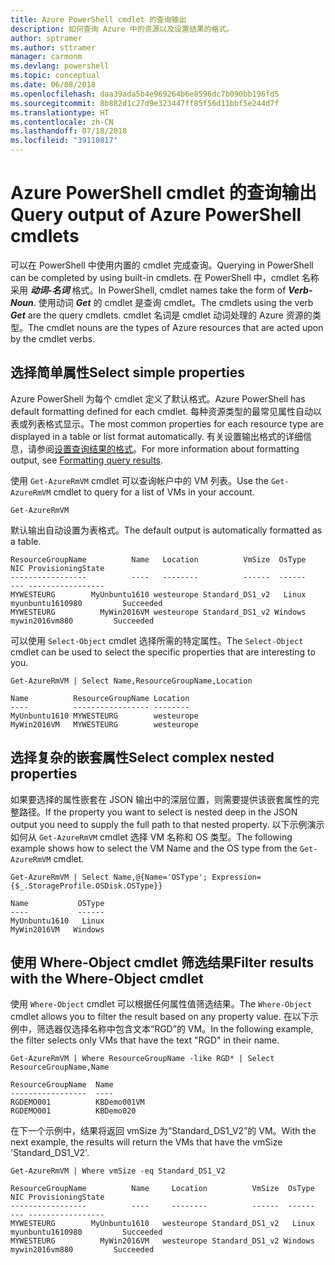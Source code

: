 ```yaml
---
title: Azure PowerShell cmdlet 的查询输出
description: 如何查询 Azure 中的资源以及设置结果的格式。
author: sptramer
ms.author: sttramer
manager: carmonm
ms.devlang: powershell
ms.topic: conceptual
ms.date: 06/08/2018
ms.openlocfilehash: daa39ada5b4e969264b6e8596dc7b090bb196fd5
ms.sourcegitcommit: 8b882d1c27d9e323447ff85f56d11bbf5e244d7f
ms.translationtype: HT
ms.contentlocale: zh-CN
ms.lasthandoff: 07/18/2018
ms.locfileid: "39110817"
---
```

# <a name="query-output-of-azure-powershell-cmdlets"></a><span data-ttu-id="31b1c-103">Azure PowerShell cmdlet 的查询输出</span><span class="sxs-lookup"><span data-stu-id="31b1c-103">Query output of Azure PowerShell cmdlets</span></span>

<span data-ttu-id="31b1c-104">可以在 PowerShell 中使用内置的 cmdlet 完成查询。</span><span class="sxs-lookup"><span data-stu-id="31b1c-104">Querying in PowerShell can be completed by using built-in cmdlets.</span></span> <span data-ttu-id="31b1c-105">在 PowerShell 中，cmdlet 名称采用 **_动词-名词_** 格式。</span><span class="sxs-lookup"><span data-stu-id="31b1c-105">In PowerShell, cmdlet names take the form of **_Verb-Noun_**.</span></span> <span data-ttu-id="31b1c-106">使用动词 **_Get_** 的 cmdlet 是查询 cmdlet。</span><span class="sxs-lookup"><span data-stu-id="31b1c-106">The cmdlets using the verb **_Get_** are the query cmdlets.</span></span> <span data-ttu-id="31b1c-107">cmdlet 名词是 cmdlet 动词处理的 Azure 资源的类型。</span><span class="sxs-lookup"><span data-stu-id="31b1c-107">The cmdlet nouns are the types of Azure resources that are acted upon by the cmdlet verbs.</span></span>

## <a name="select-simple-properties"></a><span data-ttu-id="31b1c-108">选择简单属性</span><span class="sxs-lookup"><span data-stu-id="31b1c-108">Select simple properties</span></span>

<span data-ttu-id="31b1c-109">Azure PowerShell 为每个 cmdlet 定义了默认格式。</span><span class="sxs-lookup"><span data-stu-id="31b1c-109">Azure PowerShell has default formatting defined for each cmdlet.</span></span> <span data-ttu-id="31b1c-110">每种资源类型的最常见属性自动以表或列表格式显示。</span><span class="sxs-lookup"><span data-stu-id="31b1c-110">The most common properties for each resource type are displayed in a table or list format automatically.</span></span> <span data-ttu-id="31b1c-111">有关设置输出格式的详细信息，请参阅[设置查询结果的格式](formatting-output.md)。</span><span class="sxs-lookup"><span data-stu-id="31b1c-111">For more information about formatting output, see [Formatting query results](formatting-output.md).</span></span>

<span data-ttu-id="31b1c-112">使用 `Get-AzureRmVM` cmdlet 可以查询帐户中的 VM 列表。</span><span class="sxs-lookup"><span data-stu-id="31b1c-112">Use the `Get-AzureRmVM` cmdlet to query for a list of VMs in your account.</span></span>

```azurepowershell-interactive
Get-AzureRmVM
```

<span data-ttu-id="31b1c-113">默认输出自动设置为表格式。</span><span class="sxs-lookup"><span data-stu-id="31b1c-113">The default output is automatically formatted as a table.</span></span>

```output
ResourceGroupName          Name   Location          VmSize  OsType              NIC ProvisioningState
-----------------          ----   --------          ------  ------              --- -----------------
MYWESTEURG        MyUnbuntu1610 westeurope Standard_DS1_v2   Linux myunbuntu1610980         Succeeded
MYWESTEURG          MyWin2016VM westeurope Standard_DS1_v2 Windows   mywin2016vm880         Succeeded
```

<span data-ttu-id="31b1c-114">可以使用 `Select-Object` cmdlet 选择所需的特定属性。</span><span class="sxs-lookup"><span data-stu-id="31b1c-114">The `Select-Object` cmdlet can be used to select the specific properties that are interesting to you.</span></span>

```azurepowershell-interactive
Get-AzureRmVM | Select Name,ResourceGroupName,Location
```

```output
Name          ResourceGroupName Location
----          ----------------- --------
MyUnbuntu1610 MYWESTEURG        westeurope
MyWin2016VM   MYWESTEURG        westeurope
```

## <a name="select-complex-nested-properties"></a><span data-ttu-id="31b1c-115">选择复杂的嵌套属性</span><span class="sxs-lookup"><span data-stu-id="31b1c-115">Select complex nested properties</span></span>

<span data-ttu-id="31b1c-116">如果要选择的属性嵌套在 JSON 输出中的深层位置，则需要提供该嵌套属性的完整路径。</span><span class="sxs-lookup"><span data-stu-id="31b1c-116">If the property you want to select is nested deep in the JSON output you need to supply the full path to that nested property.</span></span> <span data-ttu-id="31b1c-117">以下示例演示如何从 `Get-AzureRmVM` cmdlet 选择 VM 名称和 OS 类型。</span><span class="sxs-lookup"><span data-stu-id="31b1c-117">The following example shows how to select the VM Name and the OS type from the `Get-AzureRmVM` cmdlet.</span></span>

```azurepowershell-interactive
Get-AzureRmVM | Select Name,@{Name='OSType'; Expression={$_.StorageProfile.OSDisk.OSType}}
```

```output
Name           OSType
----           ------
MyUnbuntu1610   Linux
MyWin2016VM   Windows
```

## <a name="filter-results-with-the-where-object-cmdlet"></a><span data-ttu-id="31b1c-118">使用 Where-Object cmdlet 筛选结果</span><span class="sxs-lookup"><span data-stu-id="31b1c-118">Filter results with the Where-Object cmdlet</span></span>

<span data-ttu-id="31b1c-119">使用 `Where-Object` cmdlet 可以根据任何属性值筛选结果。</span><span class="sxs-lookup"><span data-stu-id="31b1c-119">The `Where-Object` cmdlet allows you to filter the result based on any property value.</span></span> <span data-ttu-id="31b1c-120">在以下示例中，筛选器仅选择名称中包含文本“RGD”的 VM。</span><span class="sxs-lookup"><span data-stu-id="31b1c-120">In the following example, the filter selects only VMs that have the text "RGD" in their name.</span></span>

```azurepowershell-interactive
Get-AzureRmVM | Where ResourceGroupName -like RGD* | Select ResourceGroupName,Name
```

```output
ResourceGroupName  Name
-----------------  ----
RGDEMO001          KBDemo001VM
RGDEMO001          KBDemo020
```

<span data-ttu-id="31b1c-121">在下一个示例中，结果将返回 vmSize 为“Standard_DS1_V2”的 VM。</span><span class="sxs-lookup"><span data-stu-id="31b1c-121">With the next example, the results will return the VMs that have the vmSize 'Standard_DS1_V2'.</span></span>

```azurepowershell-interactive
Get-AzureRmVM | Where vmSize -eq Standard_DS1_V2
```

```output
ResourceGroupName          Name     Location          VmSize  OsType              NIC ProvisioningState
-----------------          ----     --------          ------  ------              --- -----------------
MYWESTEURG        MyUnbuntu1610   westeurope Standard_DS1_v2   Linux myunbuntu1610980         Succeeded
MYWESTEURG          MyWin2016VM   westeurope Standard_DS1_v2 Windows   mywin2016vm880         Succeeded
```